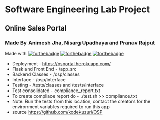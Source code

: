 # Software Engineering Lab Project
## Online Sales Portal
### Made By Animesh Jha, Nisarg Upadhaya and Pranav Rajput
Made with [![forthebadge](https://forthebadge.com/images/badges/made-with-vue.svg)](https://forthebadge.com)
[![forthebadge](https://forthebadge.com/images/badges/made-with-python.svg)](https://forthebadge.com)
[![forthebadge](https://forthebadge.com/images/badges/uses-css.svg)](https://forthebadge.com)

- Deployment -  https://osportal.herokuapp.com/ 
- Flask and Front End - /app_src
- Backend Classes - /osp/classes
- Interface - /osp/interface
- Testing - /tests/classes and /tests/interface
- Test consolidated - compliance_report.txt
- To create compliace report do - ./test.sh >> compliance.txt
- Note: Run the tests from this location, contact the creators for the environment variables required to run this app
- source https://github.com/kodekuzuri/OSP